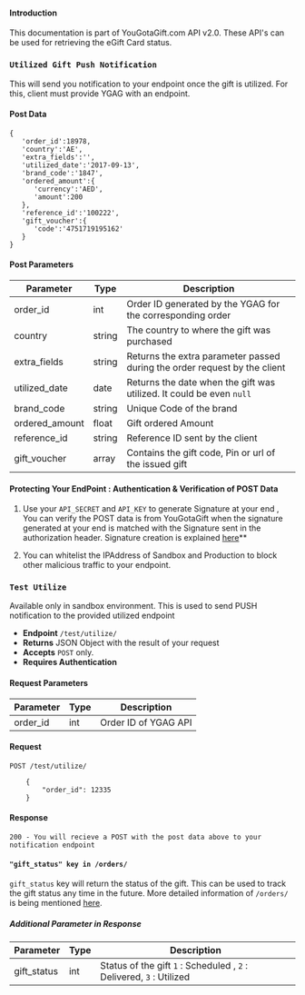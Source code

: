 #### Introduction

This documentation is part of YouGotaGift.com API v2.0. These API's can be used for retrieving the eGift Card status.

### `Utilized Gift Push Notification`

This will send you notification to your endpoint once the gift is utilized. For this, client must provide YGAG with an endpoint.


#### Post Data

    {  
       'order_id':18978,
       'country':'AE',
       'extra_fields':'',
       'utilized_date':'2017-09-13',
       'brand_code':'1847',
       'ordered_amount':{  
          'currency':'AED',
          'amount':200
       },
       'reference_id':'100222',
       'gift_voucher':{  
          'code':'4751719195162'
       }
    }
    
#### Post Parameters
| Parameter    | Type | Description   |
| ------------ | ---- | ------------- |
| order_id | int | Order ID generated by the YGAG for the corresponding order |
| country | string | The country to where the gift was purchased |
| extra_fields | string | Returns the extra parameter passed during the order request by the client |
| utilized_date | date | Returns the date when the gift was utilized. It could be even `null`|
| brand_code | string | Unique Code of the brand |
| ordered_amount | float | Gift ordered Amount |
| reference_id | string | Reference ID sent by the client |
| gift_voucher | array | Contains the gift code, Pin or url of the issued gift |

#### Protecting Your EndPoint :  Authentication & Verification of POST Data

1. Use your `API_SECRET` and `API_KEY` to generate Signature at your end , You can verify the POST data is from YouGotaGift when the signature generated at your end is matched with the Signature sent in the authorization header. Signature creation is explained [here](https://github.com/YouGotaGift/docs/blob/master/Corporate-eGift-API-Sample-Code-V2.md)**

2. You can whitelist the IPAddress of Sandbox and Production to block other malicious traffic to your endpoint.


### `Test Utilize `
Available only in sandbox environment. This is used to send PUSH notification to the provided utilized endpoint

- **Endpoint** `/test/utilize/`
- **Returns** JSON Object with the result of your request
- **Accepts** `POST` only.
- **Requires Authentication**

#### Request Parameters
| Parameter    | Type | Description   |
| ------------ | ---- | ------------- |
| order_id | int | Order ID of YGAG API |

#### Request

    POST /test/utilize/ 
    
        {
            "order_id": 12335
        }

#### Response     
    
    200 - You will recieve a POST with the post data above to your notification endpoint


#### `"gift_status" key in /orders/` 

`gift_status` key will return the status of the gift. This can be used to track the gift status any time in the future. More detailed information of `/orders/` is being mentioned [here](https://github.com/YouGotaGift/docs/blob/codesearch-patch-2/Corporate-Rewards-API.md#list-all-orders).

##### Additional Parameter in Response 

| Parameter    | Type | Description   |
| ------------ | ---- | ------------- |
| gift_status | int | Status of the gift `1` : Scheduled , `2` : Delivered, `3` : Utilized   |
